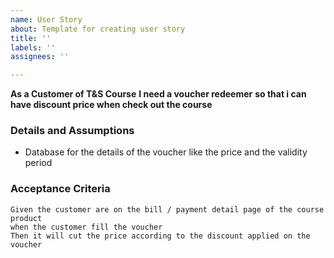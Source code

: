 ```yaml
---
name: User Story
about: Template for creating user story
title: ''
labels: ''
assignees: ''

---
```


**As a Customer of T&S Course**
**I need a voucher redeemer**
**so that i can have discount price when check out the course**

### Details and Assumptions
*  Database for the details of the voucher like the price and the validity period

### Acceptance Criteria

```gherkin
Given the customer are on the bill / payment detail page of the course product
when the customer fill the voucher 
Then it will cut the price according to the discount applied on the voucher
